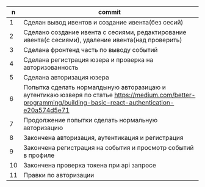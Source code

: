 | n | commit |
|---|--------|
|1  |Сделан вывод ивентов и создание ивента(без сесий)|
|2  |Сделано создание ивента с сесиями, редактирование ивента(с сесиями), удаление ивента(над проверить)
|3  |Сделана фронтенд часть по выводу событий
|4  |Сделана регистрация юзера и проверка на авторизованность
|5  |Сделана авторизация юзера
|6  |Попытка сделать нормалдыную авторазицаю и аутентикаю юзверя по статье https://medium.com/better-programming/building-basic-react-authentication-e20a574d5e71
|7  |Продолжение попытки сделать нормальную авторизацию
|8  |Закончена авторизация, аутентикация и регистрация
|9  |Закончена регистрация на события и просмотр событий в профиле
|10 |Закончена проверка токена при api запросе
|11 |Правки по авторизации
